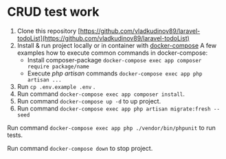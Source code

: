 # CRUD test work #
1. Clone this repository [https://github.com/vladkudinov89/laravel-todoList](https://github.com/vladkudinov89/laravel-todoList)
2. Install & run project locally or in container with [docker-compose](https://dotsandbrackets.com/quick-intro-to-docker-compose-ru/)
A few examples how to execute common commands in docker-compose:
    - Install composer-package `docker-compose exec app composer require package/name`
    - Execute _php artisan_ commands `docker-compose exec app php artisan ...`
2. Run `cp .env.example .env` .
3. Run command `docker-compose exec app composer install`.
3. Run command `docker-compose up -d` to up project.
4. Run command `docker-compose exec app php artisan migrate:fresh --seed`

Run command `docker-compose exec app php ./vendor/bin/phpunit` to run tests.

Run command `docker-compose down` to stop project.
